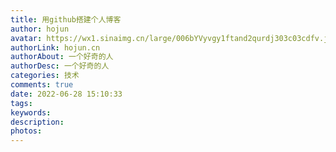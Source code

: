```yaml
---
title: 用github搭建个人博客
author: hojun
avatar: https://wx1.sinaimg.cn/large/006bYVyvgy1ftand2qurdj303c03cdfv.jpg
authorLink: hojun.cn
authorAbout: 一个好奇的人
authorDesc: 一个好奇的人
categories: 技术
comments: true
date: 2022-06-28 15:10:33
tags:
keywords:
description:
photos:
---
```

